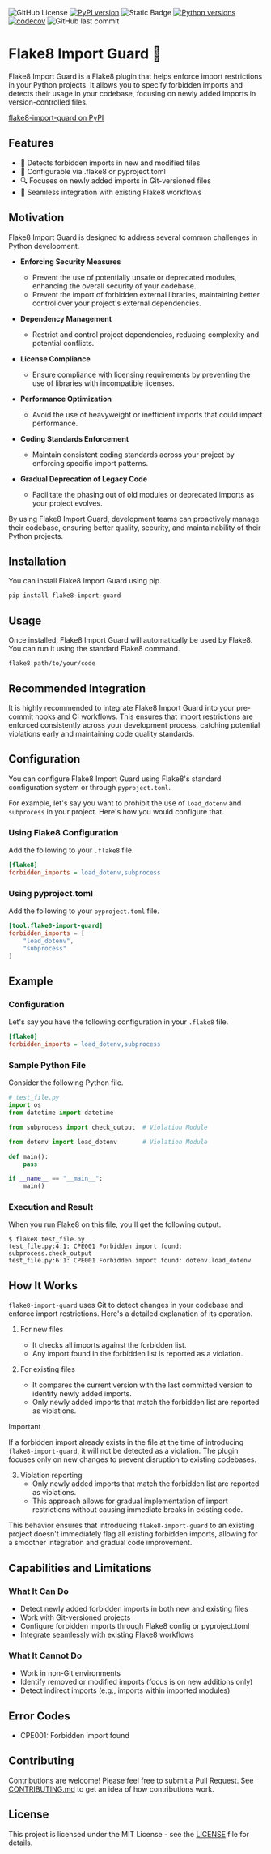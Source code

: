 
![GitHub License](https://img.shields.io/github/license/K-dash/flake8-import-guard)
[![PyPI version](https://img.shields.io/pypi/v/flake8-import-guard.svg)](https://pypi.org/project/flake8-import-guard/)
![Static Badge](https://img.shields.io/badge/Flake8-%5Ev7.1.0-blue?style=flat)
[![Python versions](https://img.shields.io/pypi/pyversions/flake8-import-guard.svg)](https://pypi.org/project/flake8-import-guard/)
[![codecov](https://codecov.io/gh/K-dash/flake8-import-guard/graph/badge.svg?token=4GG16B2ZU0)](https://codecov.io/gh/K-dash/flake8-import-guard)
![GitHub last commit](https://img.shields.io/github/last-commit/K-dash/flake8-import-guard)


# Flake8 Import Guard 💂

Flake8 Import Guard is a Flake8 plugin that helps enforce import restrictions in your Python projects. It allows you to specify forbidden imports and detects their usage in your codebase, focusing on newly added imports in version-controlled files.

[flake8-import-guard on PyPI](https://pypi.org/project/flake8-import-guard/)

## Features

- 🚫 Detects forbidden imports in new and modified files
- 🔧 Configurable via .flake8 or pyproject.toml
- 🔍 Focuses on newly added imports in Git-versioned files
- 🔗 Seamless integration with existing Flake8 workflows

## Motivation

Flake8 Import Guard is designed to address several common challenges in Python development.

- **Enforcing Security Measures**
    - Prevent the use of potentially unsafe or deprecated modules, enhancing the overall security of your codebase.
    - Prevent the import of forbidden external libraries, maintaining better control over your project's external dependencies.

- **Dependency Management**
    - Restrict and control project dependencies, reducing complexity and potential conflicts.

- **License Compliance**
    - Ensure compliance with licensing requirements by preventing the use of libraries with incompatible licenses.

- **Performance Optimization**
    - Avoid the use of heavyweight or inefficient imports that could impact performance.

- **Coding Standards Enforcement**
    - Maintain consistent coding standards across your project by enforcing specific import patterns.

- **Gradual Deprecation of Legacy Code**
    - Facilitate the phasing out of old modules or deprecated imports as your project evolves.

By using Flake8 Import Guard, development teams can proactively manage their codebase, ensuring better quality, security, and maintainability of their Python projects.

## Installation

You can install Flake8 Import Guard using pip.

```
pip install flake8-import-guard
```

## Usage

Once installed, Flake8 Import Guard will automatically be used by Flake8. You can run it using the standard Flake8 command.

```
flake8 path/to/your/code
```

## Recommended Integration

It is highly recommended to integrate Flake8 Import Guard into your pre-commit hooks and CI workflows. This ensures that import restrictions are enforced consistently across your development process, catching potential violations early and maintaining code quality standards.

## Configuration

You can configure Flake8 Import Guard using Flake8's standard configuration system or through `pyproject.toml`.

For example, let's say you want to prohibit the use of `load_dotenv` and `subprocess` in your project. Here's how you would configure that.

### Using Flake8 Configuration

Add the following to your `.flake8` file.

```ini
[flake8]
forbidden_imports = load_dotenv,subprocess
```

### Using pyproject.toml

Add the following to your `pyproject.toml` file.

```toml
[tool.flake8-import-guard]
forbidden_imports = [
    "load_dotenv",
    "subprocess"
]
```

## Example

### Configuration

Let's say you have the following configuration in your `.flake8` file.

```ini
[flake8]
forbidden_imports = load_dotenv,subprocess
```

### Sample Python File

Consider the following Python file.

```python
# test_file.py
import os
from datetime import datetime

from subprocess import check_output  # Violation Module

from dotenv import load_dotenv       # Violation Module

def main():
    pass

if __name__ == "__main__":
    main()
```

### Execution and Result

When you run Flake8 on this file, you'll get the following output.

```console
$ flake8 test_file.py
test_file.py:4:1: CPE001 Forbidden import found: subprocess.check_output
test_file.py:6:1: CPE001 Forbidden import found: dotenv.load_dotenv
```

## How It Works

`flake8-import-guard` uses Git to detect changes in your codebase and enforce import restrictions. Here's a detailed explanation of its operation.


1. For new files
   - It checks all imports against the forbidden list.
   - Any import found in the forbidden list is reported as a violation.

2. For existing files
   - It compares the current version with the last committed version to identify newly added imports.
   - Only newly added imports that match the forbidden list are reported as violations.

> [!IMPORTANT]
> If a forbidden import already exists in the file at the time of introducing `flake8-import-guard`, it will not be detected as a violation. The plugin focuses only on new changes to prevent disruption to existing codebases.

3. Violation reporting
   - Only newly added imports that match the forbidden list are reported as violations.
   - This approach allows for gradual implementation of import restrictions without causing immediate breaks in existing code.

This behavior ensures that introducing `flake8-import-guard` to an existing project doesn't immediately flag all existing forbidden imports, allowing for a smoother integration and gradual code improvement.


## Capabilities and Limitations

### What It Can Do

- Detect newly added forbidden imports in both new and existing files
- Work with Git-versioned projects
- Configure forbidden imports through Flake8 config or pyproject.toml
- Integrate seamlessly with existing Flake8 workflows

### What It Cannot Do

- Work in non-Git environments
- Identify removed or modified imports (focus is on new additions only)
- Detect indirect imports (e.g., imports within imported modules)

## Error Codes

- CPE001: Forbidden import found

## Contributing

Contributions are welcome! Please feel free to submit a Pull Request.
See [CONTRIBUTING.md](https://github.com/K-dash/flake8-import-guard/blob/main/CONTRIBUTING.md) to get an idea of how contributions work.

## License

This project is licensed under the MIT License - see the [LICENSE](LICENSE) file for details.
